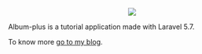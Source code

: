 <p align="center"><img src="https://laravel.com/assets/img/components/logo-laravel.svg"></p>

Album-plus is a tutorial application made with Laravel 5.7.

To know more [go to my blog](https://laravel.sillo.org/laravel-5/).

